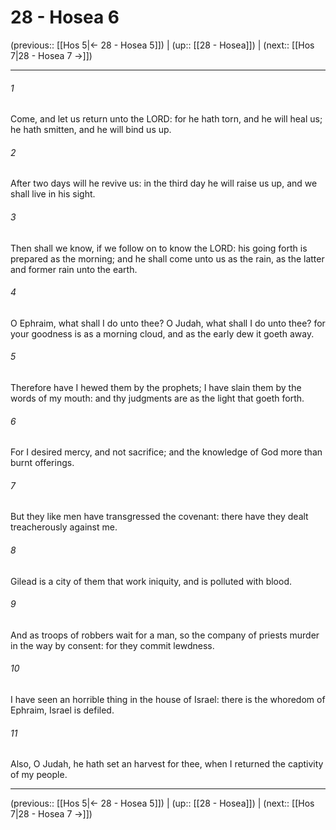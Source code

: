 # 28 - Hosea 6

(previous:: [[Hos 5|← 28 - Hosea 5]]) | (up:: [[28 - Hosea]]) | (next:: [[Hos 7|28 - Hosea 7 →]])

***


###### 1 
Come, and let us return unto the LORD: for he hath torn, and he will heal us; he hath smitten, and he will bind us up. 

###### 2 
After two days will he revive us: in the third day he will raise us up, and we shall live in his sight. 

###### 3 
Then shall we know, if we follow on to know the LORD: his going forth is prepared as the morning; and he shall come unto us as the rain, as the latter and former rain unto the earth. 

###### 4 
O Ephraim, what shall I do unto thee? O Judah, what shall I do unto thee? for your goodness is as a morning cloud, and as the early dew it goeth away. 

###### 5 
Therefore have I hewed them by the prophets; I have slain them by the words of my mouth: and thy judgments are as the light that goeth forth. 

###### 6 
For I desired mercy, and not sacrifice; and the knowledge of God more than burnt offerings. 

###### 7 
But they like men have transgressed the covenant: there have they dealt treacherously against me. 

###### 8 
Gilead is a city of them that work iniquity, and is polluted with blood. 

###### 9 
And as troops of robbers wait for a man, so the company of priests murder in the way by consent: for they commit lewdness. 

###### 10 
I have seen an horrible thing in the house of Israel: there is the whoredom of Ephraim, Israel is defiled. 

###### 11 
Also, O Judah, he hath set an harvest for thee, when I returned the captivity of my people.

***

(previous:: [[Hos 5|← 28 - Hosea 5]]) | (up:: [[28 - Hosea]]) | (next:: [[Hos 7|28 - Hosea 7 →]])

